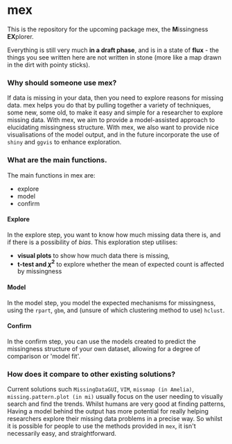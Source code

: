 mex
===

This is the repository for the upcoming package mex, the **M**issingness **EX**plorer.

Everything is still very much **in a draft phase**, and is in a state of **flux** - the things you see written here are not written in stone (more like a map drawn in the dirt with pointy sticks).

### Why should someone use mex?
If data is missing in your data, then you need to explore reasons for missing data. mex helps you do that by pulling together a variety of techniques, some new, some old, to make it easy and simple for a researcher to explore missing data. With mex, we aim to provide a model-assisted approach to elucidating missingness structure.  With mex, we also want to provide nice visualisations of the model output, and in the future incorporate the use of `shiny` and `ggvis` to enhance exploration.

### What are the main functions.
The main functions in mex are:

- explore
- model
- confirm

#### Explore
In the explore step, you want to know how much missing data there is, and if there is a possibility of _bias_.  This exploration step utilises:
- **visual plots** to show how much data there is missing, 
- **t-test and $\chi^2$** to explore whether the mean of expected count is affected by missingness

#### Model
In the model step, you model the expected mechanisms for missingness, using the `rpart`, `gbm`, and (unsure of which clustering method to use) `hclust`.

#### Confirm
In the confirm step, you can use the models created to predict the missingness structure of your own dataset, allowing for a degree of comparison or 'model fit'.

### How does it compare to other existing solutions?
Current solutions such `MissingDataGUI`, `VIM`, `missmap (in Amelia)`, `missing.pattern.plot (in mi)` usually focus on the user needing to visually search and find the trends. Whilst humans are very good at finding patterns, Having a model behind the output has more potential for really helping researchers explore their missing data problems in a precise way.  So whilst it is possible for people to use the methods provided in `mex`, it isn't necessarily easy, and straightforward.













